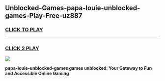 
## Unblocked-Games-papa-louie-unblocked-games-Play-Free-uz887
<h3>
<a href="https://premium76.site?title=papa-louie-unblocked-games&ref=10A">CLICK TO PLAY</a></h3>
<hr>

<h3>
<a href="https://premium76.site?title=papa-louie-unblocked-games&ref=10A">CLICK 2 PLAY</a>
  
</h3>

<a href="https://premium76.site?title=papa-louie-unblocked-games&ref=10A"><img src="https://clearcache.store/games.png"></a>


**papa-louie-unblocked-games games unblocked: Your Gateway to Fun and Accessible Online Gaming**
